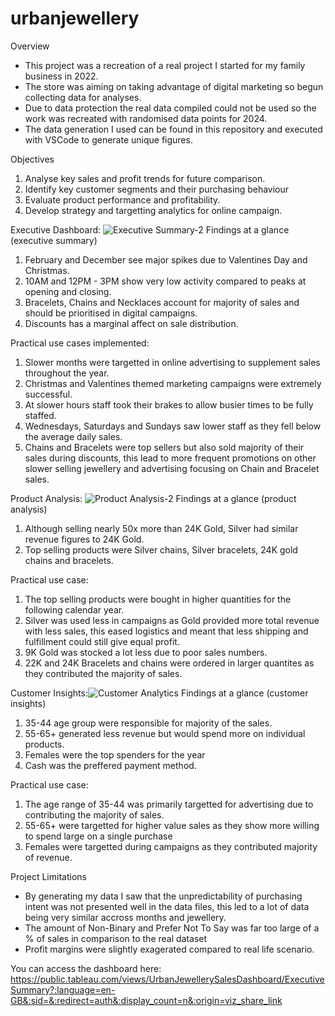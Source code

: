 # urbanjewellery
Overview
- This project was a recreation of a real project I started for my family business in 2022.
- The store was aiming on taking advantage of digital marketing so begun collecting data for analyses.
- Due to data protection the real data compiled could not be used so the work was recreated with randomised data points for 2024.
- The data generation I used can be found in this repository and executed with VSCode to generate unique figures.

Objectives
1. Analyse key sales and profit trends for future comparison.
2. Identify key customer segments and their purchasing behaviour
3. Evaluate product performance and profitability.
4. Develop strategy and targetting analytics for online campaign.

Executive Dashboard:
![Executive Summary-2](https://github.com/user-attachments/assets/e5f56d27-0dff-4993-8019-1d7459e1576d)
Findings at a glance (executive summary)
1. February and December see major spikes due to Valentines Day and Christmas.
2. 10AM and 12PM - 3PM show very low activity compared to peaks at opening and closing.
3. Bracelets, Chains and Necklaces account for majority of sales and should be prioritised in digital campaigns.
4. Discounts has a marginal affect on sale distribution.
   
Practical use cases implemented:
1. Slower months were targetted in online advertising to supplement sales throughout the year.
2. Christmas and Valentines themed marketing campaigns were extremely successful.
3. At slower hours staff took their brakes to allow busier times to be fully staffed.
4. Wednesdays, Saturdays and Sundays saw lower staff as they fell below the average daily sales.
5. Chains and Bracelets were top sellers but also sold majority of their sales during discounts, this lead to more frequent promotions on other slower selling jewellery and advertising focusing on Chain and Bracelet sales.
   
Product Analysis:
![Product Analysis-2](https://github.com/user-attachments/assets/f447b5f8-b65e-4108-85e9-cb33289c14a9)
Findings at a glance (product analysis)
1. Although selling nearly 50x more than 24K Gold, Silver had similar revenue figures to 24K Gold.
2. Top selling products were Silver chains, Silver bracelets, 24K gold chains and bracelets.

Practical use case:
1. The top selling products were bought in higher quantities for the following calendar year.
2. Silver was used less in campaigns as Gold provided more total revenue with less sales, this eased logistics and meant that less shipping and fulfillment could still give equal profit.
3. 9K Gold was stocked a lot less due to poor sales numbers.
4. 22K and 24K Bracelets and chains were ordered in larger quantites as they contributed the majority of sales.

Customer Insights:![Customer Analytics](https://github.com/user-attachments/assets/db4a93fe-f10c-43c1-8584-3987d6cc955b)
Findings at a glance (customer insights)
1. 35-44 age group were responsible for majority of the sales.
2. 55-65+ generated less revenue but would spend more on individual products.
3. Females were the top spenders for the year
4. Cash was the preffered payment method.
   
Practical use case:
1. The age range of 35-44 was primarily targetted for advertising due to contributing the majority of sales.
2. 55-65+ were targetted for higher value sales as they show more willing to spend large on a single purchase
3. Females were targetted during campaigns as they contributed majority of revenue.
   
Project Limitations
- By generating my data I saw that the unpredictability of purchasing intent was not presented well in the data files, this led to a lot of data being very similar accross months and jewellery.
- The amount of Non-Binary and Prefer Not To Say was far too large of a % of sales in comparison to the real dataset
- Profit margins were slightly exagerated compared to real life scenario.

You can access the dashboard here:
https://public.tableau.com/views/UrbanJewellerySalesDashboard/ExecutiveSummary?:language=en-GB&:sid=&:redirect=auth&:display_count=n&:origin=viz_share_link
